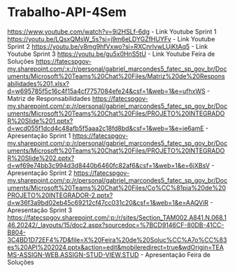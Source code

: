 # Trabalho-API-4Sem
https://www.youtube.com/watch?v=9i2HSLf-6dg - Link Youtube Sprint 1
https://youtu.be/LQsxQMsW_5s?si=j9m6eLDYGZfHUYFy - Link Youtube Sprint 2
https://youtu.be/v8mg9hfVxwo?si=RXCnrlvwLUjKtAq5 - Link Youtube Sprint 3
https://youtu.be/gu5x0HnS5tU - Link Youtube Feira de Soluções
https://fatecspgov-my.sharepoint.com/:x:/r/personal/gabriel_marcondes5_fatec_sp_gov_br/Documents/Microsoft%20Teams%20Chat%20Files/Matriz%20de%20Responsabilidades%201.xlsx?d=w695785f5c16c4f15a4cf7757084efe24&csf=1&web=1&e=ufhxWS - Matriz de Responsabilidades
https://fatecspgov-my.sharepoint.com/:p:/r/personal/gabriel_marcondes5_fatec_sp_gov_br/Documents/Microsoft%20Teams%20Chat%20Files/PROJETO%20INTEGRADOR%20Slide%201.pptx?d=wcd055f1dcd4c48afb5f5aaa2c18fd8bd&csf=1&web=1&e=ie6amE - Apresentação Sprint 1
https://fatecspgov-my.sharepoint.com/:p:/r/personal/gabriel_marcondes5_fatec_sp_gov_br/Documents/Microsoft%20Teams%20Chat%20Files/PROJETO%20INTEGRADOR%20Slide%202.pptx?d=wf69e74bb3c994d3d8440b6460fc82af6&csf=1&web=1&e=6jXBsV - Apresentação Sprint 2
https://fatecspgov-my.sharepoint.com/:p:/r/personal/gabriel_marcondes5_fatec_sp_gov_br/Documents/Microsoft%20Teams%20Chat%20Files/Co%CC%81pia%20de%20PROJETO%20INTEGRADOR-2.pptx?d=w36f3a9bd02eb45c69212cf47cc031c20&csf=1&web=1&e=AAQViR - Apresentação Sprint 3
https://fatecspgov.sharepoint.com/:p:/r/sites/Section_TAM002.A841.N.068.146.20242/_layouts/15/doc2.aspx?sourcedoc=%7BCD9146CF-80DB-41CC-B804-3C4BD1D72EF4%7D&file=X%20Feira%20de%20Soluc%CC%A7o%CC%83es%20API%202024.pptx&action=edit&mobileredirect=true&wdOrigin=TEAMS-ASSIGN-WEB.ASSIGN-STUD-VIEW.STUD - Apresentação Feira de Soluções
